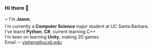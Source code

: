 ### Hi there 👋
:star: I'm <b>Jason</b>.  
I'm currently a <b>Computer Science </b> major student at UC Santa Barbara.  
I've learnt <b>Python</b>, <b>C#</b>, current learning C++  
I'm keen on learning <b>Unity</b>, making 2D games.  
Email -- yisheng@ucsb.edu

